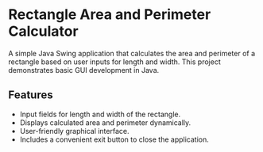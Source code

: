 # Rectangle Area and Perimeter Calculator

A simple Java Swing application that calculates the area and perimeter of a rectangle based on user inputs for length and width. This project demonstrates basic GUI development in Java.

## Features

- Input fields for length and width of the rectangle.
- Displays calculated area and perimeter dynamically.
- User-friendly graphical interface.
- Includes a convenient exit button to close the application.
